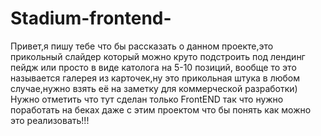 # Stadium-frontend-
Привет,я пишу тебе что бы рассказать о данном проекте,это прикольный слайдер который можно круто подстроить под лендинг пейдж или просто в виде католога на 5-10 позиций,
вообще то это называется галерея из карточек,ну это прикольная штука в любом случае,нужно взять её на заметку для коммерческой разработки)
Нужно отметить что тут сделан только FrontEND так что нужно поработать на беках даже с этим проектом что бы понять как можно это реализовать!!!
